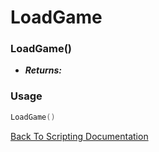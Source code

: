 # LoadGame

### LoadGame()
- ***Returns:*** 

### Usage

```Lua
LoadGame()
```


[Back To Scripting Documentation](../README.md)
